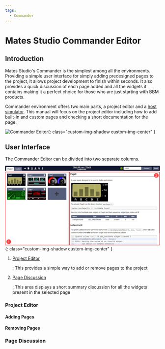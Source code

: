 ```yaml
---
tags:
  - Commander
---
```


# Mates Studio Commander Editor


## Introduction

Mates Studio's Commander is the simplest among all the environments. Providing a simple user interface for simply adding predesigned pages to the project, it allows project development to finish within seconds. It also provides a quick discussion of each page added and all the widgets it contains making it a perfect choice for those who are just starting with BBM products.

Commander environment offers two main parts, a project editor and a [host simulator](mates-controller-interface.md). This manual will focus on the project editor including how to add built-in and custom pages and checking a short documentation for the page.

![Commander Editor](img/commander-editor/animation.gif){: class="custom-img-shadow custom-img-center" }

## User Interface

The Commander Editor can be divided into two separate columns.

![Commander Editor Areas](img/commander-editor/areas.jpg){: class="custom-img-shadow custom-img-center" }

1. [Project Editor](#project-editor)

    :   This provides a simple way to add or remove pages to the project

2. [Page Discussion](#page-discussion)

    :   This area displays a short summary discussion for all the widgets present in the selected page


### Project Editor


#### Adding Pages


#### Removing Pages


### Page Discussion


